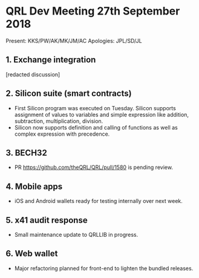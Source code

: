 # QRL Dev Meeting 27th September 2018

Present: KKS/PW/AK/MK/JM/AC
Apologies: JPL/SD/JL

## 1. Exchange integration
[redacted discussion]

## 2. Silicon suite (smart contracts)
- First Silicon program was executed on Tuesday. Silicon supports assignment of values to variables and simple expression like addition, subtraction, multiplication, division.
- Silicon now supports definition and calling of functions as well as complex expression with precedence.

## 3. BECH32
- PR https://github.com/theQRL/QRL/pull/1580 is pending review.

## 4. Mobile apps
- iOS and Android wallets ready for testing internally over next week.

## 5. x41 audit response
- Small maintenance update to QRLLIB in progress.
 
## 6. Web wallet
- Major refactoring planned for front-end to lighten the bundled releases.
